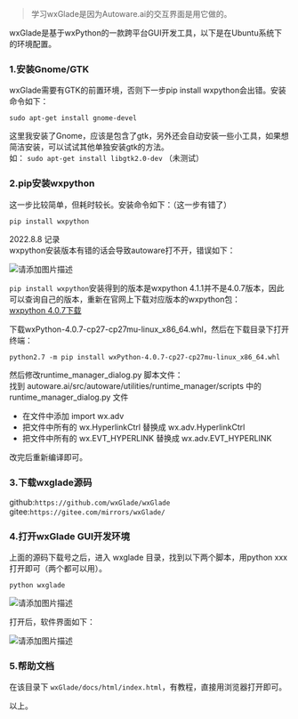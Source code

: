 > 学习wxGlade是因为Autoware.ai的交互界面是用它做的。

wxGlade是基于wxPython的一款跨平台GUI开发工具，以下是在Ubuntu系统下的环境配置。


### 1.安装Gnome/GTK


wxGlade需要有GTK的前置环境，否则下一步pip install wxpython会出错。安装命令如下：



```
sudo apt-get install gnome-devel

```

这里我安装了Gnome，应该是包含了gtk，另外还会自动安装一些小工具，如果想简洁安装，可以试试其他单独安装gtk的方法。  
 如： `sudo apt-get install libgtk2.0-dev` （未测试）


### 2.pip安装wxpython


这一步比较简单，但耗时较长。安装命令如下：（这一步有错了）



```
pip install wxpython

```

2022.8.8 记录  
 wxpython安装版本有错的话会导致autoware打不开，错误如下：


![请添加图片描述](https://img-blog.csdnimg.cn/6b7b8e955e36452387b68061ab3deabd.png)


`pip install wxpython`安装得到的版本是wxpython 4.1.1并不是4.0.7版本，因此可以查询自己的版本，重新在官网上下载对应版本的wxpython包：  
 [wxpython 4.0.7下载](https://extras.wxpython.org/wxPython4/extras/linux/gtk2/ubuntu-18.04/)


下载wxPython-4.0.7-cp27-cp27mu-linux\_x86\_64.whl，然后在下载目录下打开终端：



```
python2.7 -m pip install wxPython-4.0.7-cp27-cp27mu-linux_x86_64.whl

```

然后修改runtime\_manager\_dialog.py 脚本文件：  
 找到 autoware.ai/src/autoware/utilities/runtime\_manager/scripts 中的 runtime\_manager\_dialog.py 文件


* 在文件中添加 import wx.adv
* 把文件中所有的 wx.HyperlinkCtrl 替换成 wx.adv.HyperlinkCtrl
* 把文件中所有的 wx.EVT\_HYPERLINK 替换成 wx.adv.EVT\_HYPERLINK


改完后重新编译即可。


### 3.下载wxglade源码


github:`https://github.com/wxGlade/wxGlade`  
 gitee:`https://gitee.com/mirrors/wxGlade/`


### 4.打开wxGlade GUI开发环境


上面的源码下载号之后，进入 wxglade 目录，找到以下两个脚本，用python xxx打开即可（两个都可以用）。



```
python wxglade

```

![请添加图片描述](https://img-blog.csdnimg.cn/a078234019a44990a893a06562b54ff1.png)


打开后，软件界面如下：


![请添加图片描述](https://img-blog.csdnimg.cn/78eacd13434640d0aaee377cbf1239e5.png)


### 5.帮助文档


在该目录下 `wxGlade/docs/html/index.html`，有教程，直接用浏览器打开即可。


以上。





